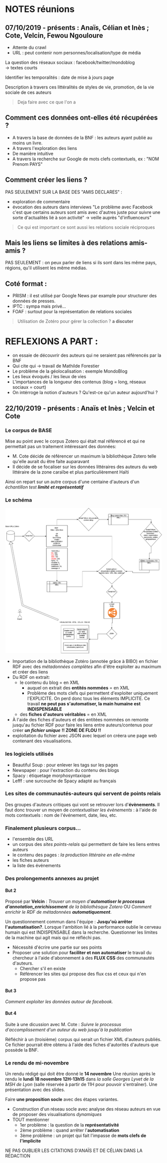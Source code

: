 # NOTES réunions 
## 07/10/2019 - présents : Anaïs, Célian et Inès ; Cote, Velcin, Fewou Ngouloure 


* Attente du crawl
* URL : peut contenir nom personnes/localisation/type de média

La question des réseaux sociaux : facebook/twitter/mondoblog  
-> textes courts

Identifier les temporalités : date de mise à jours page

Description à travers ces littéralités de styles de vie, promotion, de la vie sociale de ces auteurs

> Deja faire avec ce que l'on a  
  
## Comment ces données ont-elles été récupérées  ?  
* A travers la base de données de la BNF : les auteurs ayant publié au moins un livre. 
* A travers l'exploration des liens
* De manière intuitive
* A travers la recherche sur Google de mots clefs contextuels, ex : "NOM Prenom PAYS"  


## Comment créer les liens ?  
PAS SEULEMENT SUR LA BASE DES "AMIS DECLARES" :
* exploration de commentaire
* évocation des auteurs dans interviews
"Le problème avec Facebook c'est que certains auteurs sont amis avec d'autres juste pour suivre une sorte d'actualités lié à son activité" -> veille auprès "d'influenceurs"
> Ce qui est important ce sont aussi les relations sociale réciproques

## Mais les liens se limites à des relations amis-amis ?  
PAS SEULEMENT : on peux parler de liens si ils sont dans les même pays, régions, qu'il utilisent les même médias.

## Coté format :
* PRISM : il est utilisé par Google News par example pour structurer des données de presses.
* IPTC : sympa mais privé...
* FOAF : surtout pour la représentation de relations sociales

> Utilisation de Zotéro pour gérer la collection ? __a discuter__

# REFLEXIONS A PART :
- on essaie de découvrir des auteurs qui ne seraient pas référencés par la BNF
- Qui cite qui -> travail de Mathilde Forestier
- Le problème de la géolocalisation : exemple MondoBlog
- Les lieux évoqués / les lieux de vies
- L'importances de la longueur des contenus (blog = long, réseaux sociaux = court)
- On intérroge la notion d'auteurs ? Qu'est-ce qu'un auteur aujourd'hui ?

## 22/10/2019 - présents : Anaïs et Inès ; Velcin et Cote

### Le corpus de BASE
Mise au point avec le corpus Zotero qui était mal référencé et qui ne permettait pas un traitement intéressant des données:
* M. Cote décide de référencer un maximum la bibliothèque Zotero telle qu'elle aurait du être faite auparavant
* Il décide de se focaliser sur les données littéraires des auteurs du web littéraire de la zone caraïbe et plus particulièrement Haïti

Ainsi on repart sur un autre corpus d'une centaine d'auteurs d'un _échantillon test **limité et représentatif**_

### Le schéma
 ![Screenshot](SCHEMA_SOCLE.png) 
* Importation de la bibliothèque Zotéro (annotée grâce à BIBO) en fichier RDF avec des _métadonnées complètes_ afin d'être exploiter au maximum et créer des liens
* Du RDF on extrait:
  * le contenu du blog = en XML
    * auquel on extrait des **entités nommées** = en XML
    * Problème des mots clefs qui permettent d'exploiter uniquement l'EXPLICITE. On perd donc tous les éléments IMPLICITE. Ce travail **ne peut pas s'automatiser, la main humaine est INDISPENSABLE**
  * des **fiches d'auteurs véritables** = en XML
* À l'aide des fiches d'auteurs et des entitées nommées  on remonte jusqu'au fichier RDF pour faire les liens entre auteurs/contenus pour créer **_un fichier unique_** **!! ZONE DE FLOU !!**
* exploitation du fichier avec JSON avec lequel on créera une page web contenant des visualisations.

### les logiciels utilisés
* Beautiful Soup : pour enlever les tags sur les pages
* Newspaper : pour l'extraction du contenu des blogs
* Spacy : étiquetage morphosyntaxique
* Lefff : une surcouche de Spacy adapté au français

### Les sites de communautés-auteurs qui servent de points relais
Des groupes d'auteurs critiques qui vont se retrouver lors d'**évènements**. Il faut donc trouver un moyen de _contextualiser les évènements_ : à l'aide de mots contextuels : nom de l'événement, date, lieu, etc.

### Finalement plusieurs corpus...
* l'ensemble des URL
* un corpus des *sites points-relais* qui permettent de faire les liens entres auteurs
* le contenu des pages : *la production littéraire en elle-même*
* les fiches auteurs
* la liste des événements

### Des prolongements annexes au projet
#### But 2
Proposé par **Velcin** : _Trouver un moyen d'**automatiser le processus d'annotation_enrichissement** de la bibliothèsque Zotero_ OU _Comment enrichir le RDF de métadonnées **automatiquement**_.

Un questionnement commun dans l'équipe : **Jusqu'où arrêter l'automatisation?**. Lorsque l'ambition lié à la performance oublie le cerveau humain qui est INDISPENSABLE dans la recherche. Questionner les limites de la machine qui agit mais qui ne réfléchi pas. 
* Nécessité d'écrire une partie sur ses points
* Proposer une solution pour **faciliter et non automatiser** le travail du chercheur à l'aide d'abonnement à des **FLUX CSS** des communautés d'auteurs.
  * Chercher s'il en existe
  * Référencer les sites qui propose des flux css et ceux qui n'en propose pas

#### But 3
_Comment exploiter les données autour de facebook._

#### But 4
Suite à une dicussion avec M. Cote : _Suivre le processus d'accomplissement d'un auteur du web jusqu'à la publication_

Réfléchir à un (troisième) corpus qui serait un fichier XML d'auteurs publiés. Ce fichier pourrait être obtenu à l'aide des fiches d'autorités d'auteurs que possède la BNF.

### Le rendu de mi-novembre
Un rendu rédigé qui doit être donné le **14 novembre**
Une réunion après le rendu le **lundi 18 novembre 12H-13h15** dans _la salle Georges Lyvet de la MSH de Lyon_ (salle réservée à partir de 11H pour pouvoir s'entraîner). Une présentation avec des slides. 

Faire **une proposition socle** avec des étapes variantes.
* Construction d'un réseau socle avec analyse des réseau auteurs en vue de proposer des visualisations *dynamiques*
* TOUT mentionner
  * 1er problème : la question de la **représentativité**
  * 2ème problème : quand arrêter l'**automatisation**
  * 3ème problème : un projet qui fait l'impasse de **mots clefs de l'implicite**
 
 NE PAS OUBLIER LES CITATIONS D'ANAÏS ET DE CÉLIAN DANS LA RÉDACTION
 
 



